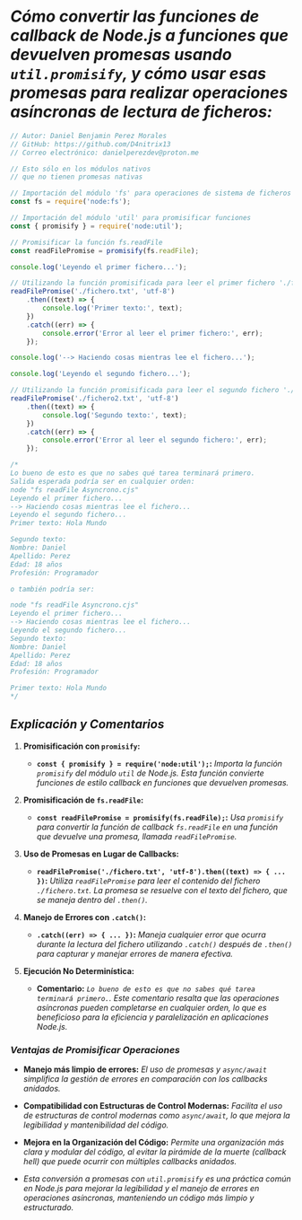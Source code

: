 <!-- Autor: Daniel Benjamin Perez Morales -->
<!-- GitHub: https://github.com/D4nitrix13 -->
<!-- GitLab: https://gitlab.com/D4nitrix13 -->
<!-- Correo electrónico: danielperezdev@proton.me -->

# *Cómo convertir las funciones de callback de Node.js a funciones que devuelven promesas usando `util.promisify`, y cómo usar esas promesas para realizar operaciones asíncronas de lectura de ficheros:*

```javascript
// Autor: Daniel Benjamin Perez Morales
// GitHub: https://github.com/D4nitrix13
// Correo electrónico: danielperezdev@proton.me

// Esto sólo en los módulos nativos
// que no tienen promesas nativas

// Importación del módulo 'fs' para operaciones de sistema de ficheros
const fs = require('node:fs');

// Importación del módulo 'util' para promisificar funciones
const { promisify } = require('node:util');

// Promisificar la función fs.readFile
const readFilePromise = promisify(fs.readFile);

console.log('Leyendo el primer fichero...');

// Utilizando la función promisificada para leer el primer fichero './fichero.txt'
readFilePromise('./fichero.txt', 'utf-8')
    .then((text) => {
        console.log('Primer texto:', text);
    })
    .catch((err) => {
        console.error('Error al leer el primer fichero:', err);
    });

console.log('--> Haciendo cosas mientras lee el fichero...');

console.log('Leyendo el segundo fichero...');

// Utilizando la función promisificada para leer el segundo fichero './fichero2.txt'
readFilePromise('./fichero2.txt', 'utf-8')
    .then((text) => {
        console.log('Segundo texto:', text);
    })
    .catch((err) => {
        console.error('Error al leer el segundo fichero:', err);
    });

/*
Lo bueno de esto es que no sabes qué tarea terminará primero.
Salida esperada podría ser en cualquier orden:
node "fs readFile Asyncrono.cjs"
Leyendo el primer fichero...
--> Haciendo cosas mientras lee el fichero...
Leyendo el segundo fichero...
Primer texto: Hola Mundo

Segundo texto:
Nombre: Daniel
Apellido: Perez
Edad: 18 años
Profesión: Programador

o también podría ser:

node "fs readFile Asyncrono.cjs"
Leyendo el primer fichero...
--> Haciendo cosas mientras lee el fichero...
Leyendo el segundo fichero...
Segundo texto:
Nombre: Daniel
Apellido: Perez
Edad: 18 años
Profesión: Programador

Primer texto: Hola Mundo
*/
```

## ***Explicación y Comentarios***

1. **Promisificación con `promisify`:**
   - **`const { promisify } = require('node:util');`:** *Importa la función `promisify` del módulo `util` de Node.js. Esta función convierte funciones de estilo callback en funciones que devuelven promesas.*

2. **Promisificación de `fs.readFile`:**
   - **`const readFilePromise = promisify(fs.readFile);`:** *Usa `promisify` para convertir la función de callback `fs.readFile` en una función que devuelve una promesa, llamada `readFilePromise`.*

3. **Uso de Promesas en Lugar de Callbacks:**
   - **`readFilePromise('./fichero.txt', 'utf-8').then((text) => { ... })`:** *Utiliza `readFilePromise` para leer el contenido del fichero `./fichero.txt`. La promesa se resuelve con el texto del fichero, que se maneja dentro del `.then()`.*

4. **Manejo de Errores con `.catch()`:**
   - **`.catch((err) => { ... })`:** *Maneja cualquier error que ocurra durante la lectura del fichero utilizando `.catch()` después de `.then()` para capturar y manejar errores de manera efectiva.*

5. **Ejecución No Determinística:**
   - **Comentario:** *`Lo bueno de esto es que no sabes qué tarea terminará primero.`. Este comentario resalta que las operaciones asíncronas pueden completarse en cualquier orden, lo que es beneficioso para la eficiencia y paralelización en aplicaciones Node.js.*

### ***Ventajas de Promisificar Operaciones***

- **Manejo más limpio de errores:** *El uso de promesas y `async/await` simplifica la gestión de errores en comparación con los callbacks anidados.*
  
- **Compatibilidad con Estructuras de Control Modernas:** *Facilita el uso de estructuras de control modernas como `async/await`, lo que mejora la legibilidad y mantenibilidad del código.*

- **Mejora en la Organización del Código:** *Permite una organización más clara y modular del código, al evitar la pirámide de la muerte (callback hell) que puede ocurrir con múltiples callbacks anidados.*

- *Esta conversión a promesas con `util.promisify` es una práctica común en Node.js para mejorar la legibilidad y el manejo de errores en operaciones asíncronas, manteniendo un código más limpio y estructurado.*
